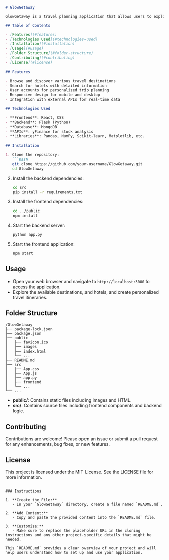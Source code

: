 ```markdown
# GlowGetaway

GlowGetaway is a travel planning application that allows users to explore various destinations, find hotels, and plan their trips. The app features a user-friendly interface, vibrant visuals, and robust backend support for managing user data and hotel listings.

## Table of Contents

- [Features](#features)
- [Technologies Used](#technologies-used)
- [Installation](#installation)
- [Usage](#usage)
- [Folder Structure](#folder-structure)
- [Contributing](#contributing)
- [License](#license)

## Features

- Browse and discover various travel destinations
- Search for hotels with detailed information
- User accounts for personalized trip planning
- Responsive design for mobile and desktop
- Integration with external APIs for real-time data

## Technologies Used

- **Frontend**: React, CSS
- **Backend**: Flask (Python)
- **Database**: MongoDB
- **APIs**: yFinance for stock analysis
- **Libraries**: Pandas, NumPy, Scikit-learn, Matplotlib, etc.

## Installation

1. Clone the repository:
   ```bash
   git clone https://github.com/your-username/GlowGetaway.git
   cd GlowGetaway
   ```

2. Install the backend dependencies:
   ```bash
   cd src
   pip install -r requirements.txt
   ```

3. Install the frontend dependencies:
   ```bash
   cd ../public
   npm install
   ```

4. Start the backend server:
   ```bash
   python app.py
   ```

5. Start the frontend application:
   ```bash
   npm start
   ```

## Usage

- Open your web browser and navigate to `http://localhost:3000` to access the application.
- Explore the available destinations, and hotels, and create personalized travel itineraries.

## Folder Structure

```
/GlowGetaway
├── package-lock.json
├── package.json
├── public
│   ├── favicon.ico
│   ├── images
│   ├── index.html
│   └── ...
├── README.md
├── src
│   ├── App.css
│   ├── App.js
│   ├── app.py
│   ├── frontend
│   └── ...
└── ...
```

- **public/**: Contains static files including images and HTML.
- **src/**: Contains source files including frontend components and backend logic.

## Contributing

Contributions are welcome! Please open an issue or submit a pull request for any enhancements, bug fixes, or new features.

## License

This project is licensed under the MIT License. See the LICENSE file for more information.
```

### Instructions

1. **Create the File:**
   - In your `GlowGetaway` directory, create a file named `README.md`.

2. **Add Content:**
   - Copy and paste the provided content into the `README.md` file.

3. **Customize:**
   - Make sure to replace the placeholder URL in the cloning instructions and any other project-specific details that might be needed.

This `README.md` provides a clear overview of your project and will help users understand how to set up and use your application.
